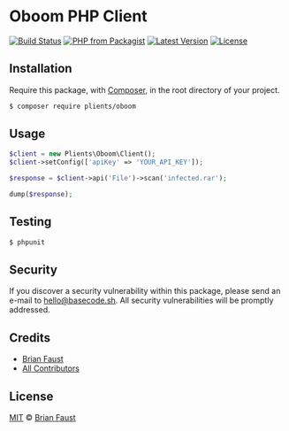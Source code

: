 # Oboom PHP Client

[![Build Status](https://img.shields.io/travis/plients/Oboom-PHP-Client/master.svg?style=flat-square)](https://travis-ci.org/plients/Oboom-PHP-Client)
[![PHP from Packagist](https://img.shields.io/packagist/php-v/plients/oboom.svg?style=flat-square)]()
[![Latest Version](https://img.shields.io/github/release/plients/Oboom-PHP-Client.svg?style=flat-square)](https://github.com/plients/Oboom-PHP-Client/releases)
[![License](https://img.shields.io/packagist/l/plients/Oboom-PHP-Client.svg?style=flat-square)](https://packagist.org/packages/plients/Oboom-PHP-Client)

## Installation

Require this package, with [Composer](https://getcomposer.org/), in the root directory of your project.

```bash
$ composer require plients/oboom
```

## Usage

```php
$client = new Plients\Oboom\Client();
$client->setConfig(['apiKey' => 'YOUR_API_KEY']);

$response = $client->api('File')->scan('infected.rar');

dump($response);
```

## Testing

``` bash
$ phpunit
```

## Security

If you discover a security vulnerability within this package, please send an e-mail to hello@basecode.sh. All security vulnerabilities will be promptly addressed.

## Credits

- [Brian Faust](https://github.com/faustbrian)
- [All Contributors](../../contributors)

## License

[MIT](LICENSE) © [Brian Faust](https://basecode.sh)
